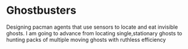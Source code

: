 # Ghostbusters
Designing pacman agents that use sensors to locate and eat invisible ghosts. I am going to advance from locating single,stationary ghosts to hunting packs of multiple moving ghosts with ruthless efficiency
